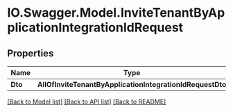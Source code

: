 # IO.Swagger.Model.InviteTenantByApplicationIntegrationIdRequest
## Properties

Name | Type | Description | Notes
------------ | ------------- | ------------- | -------------
**Dto** | **AllOfInviteTenantByApplicationIntegrationIdRequestDto** |  | [optional] 

[[Back to Model list]](../README.md#documentation-for-models) [[Back to API list]](../README.md#documentation-for-api-endpoints) [[Back to README]](../README.md)

